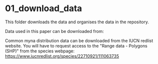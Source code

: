 # 01_download_data

This folder downloads the data and organises the data in the repository. 

Data used in this paper can be downloaded from:

Common myna distribution data can be downloaded from the IUCN redlist website. You will have to request access to the "Range data - Polygons (SHP)" from the species webpage: https://www.iucnredlist.org/species/22710921/111063735


